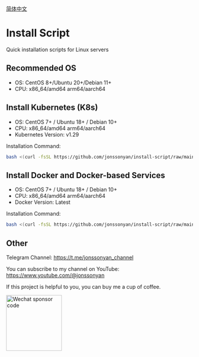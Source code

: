 [简体中文](README_ZH.md)

# Install Script

Quick installation scripts for Linux servers

## Recommended OS

- OS: CentOS 8+/Ubuntu 20+/Debian 11+
- CPU: x86_64/amd64 arm64/aarch64

## Install Kubernetes (K8s)

- OS: CentOS 7+ / Ubuntu 18+ / Debian 10+
- CPU: x86_64/amd64 arm64/aarch64
- Kubernetes Version: v1.29

Installation Command:

```bash
bash <(curl -fsSL https://github.com/jonssonyan/install-script/raw/main/k8s-install.sh)
```

## Install Docker and Docker-based Services

- OS: CentOS 7+ / Ubuntu 18+ / Debian 10+
- CPU: x86_64/amd64 arm64/aarch64
- Docker Version: Latest

Installation Command:

```bash
bash <(curl -fsSL https://github.com/jonssonyan/install-script/raw/main/docker-install.sh)
```

## Other

Telegram Channel: https://t.me/jonssonyan_channel

You can subscribe to my channel on YouTube: https://www.youtube.com/@jonssonyan

If this project is helpful to you, you can buy me a cup of coffee.

<img src="https://github.com/jonssonyan/install-script/assets/46235235/cce90c48-27d3-492c-af3e-468b656bdd06" width="150" alt="Wechat sponsor code" title="Wechat sponsor code"/>
